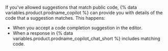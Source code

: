 If you've allowed suggestions that match public code, {% data variables.product.prodname_copilot %} can provide you with details of the code that a suggestion matches. This happens:

* When you accept a code completion suggestion in the editor.
* When a response in {% data variables.product.prodname_copilot_chat_short %} includes matching code.
